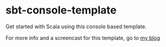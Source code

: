 # sbt-console-template

Get started with Scala using this console based template.

For more info and a screencast for this template, go to [my blog](http://www.mgutz.com/2010/03/06/get_started_with_scala_sbt_and_eclipse.html)
